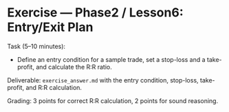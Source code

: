 # Exercise — Phase2 / Lesson6: Entry/Exit Plan

Task (5–10 minutes):
- Define an entry condition for a sample trade, set a stop-loss and a take-profit, and calculate the R:R ratio.

Deliverable: `exercise_answer.md` with the entry condition, stop-loss, take-profit, and R:R calculation.

Grading: 3 points for correct R:R calculation, 2 points for sound reasoning.

